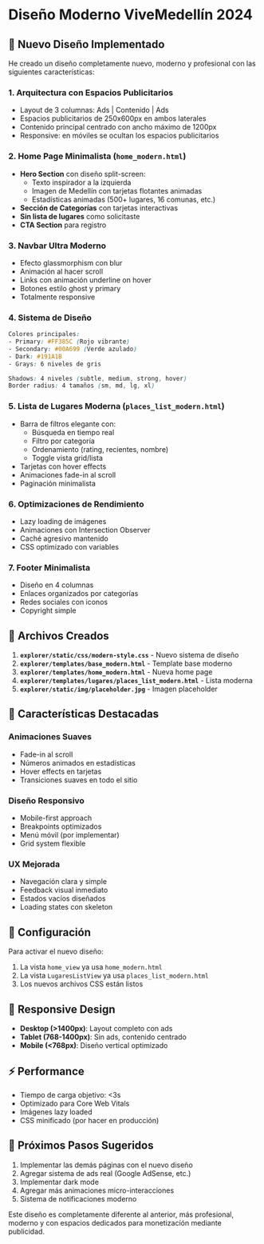 # Diseño Moderno ViveMedellín 2024

## 🎨 Nuevo Diseño Implementado

He creado un diseño completamente nuevo, moderno y profesional con las siguientes características:

### 1. **Arquitectura con Espacios Publicitarios**
- Layout de 3 columnas: Ads | Contenido | Ads
- Espacios publicitarios de 250x600px en ambos laterales
- Contenido principal centrado con ancho máximo de 1200px
- Responsive: en móviles se ocultan los espacios publicitarios

### 2. **Home Page Minimalista** (`home_modern.html`)
- **Hero Section** con diseño split-screen:
  - Texto inspirador a la izquierda
  - Imagen de Medellín con tarjetas flotantes animadas
  - Estadísticas animadas (500+ lugares, 16 comunas, etc.)
- **Sección de Categorías** con tarjetas interactivas
- **Sin lista de lugares** como solicitaste
- **CTA Section** para registro

### 3. **Navbar Ultra Moderno**
- Efecto glassmorphism con blur
- Animación al hacer scroll
- Links con animación underline on hover
- Botones estilo ghost y primary
- Totalmente responsive

### 4. **Sistema de Diseño**
```css
Colores principales:
- Primary: #FF385C (Rojo vibrante)
- Secondary: #00A699 (Verde azulado)
- Dark: #191A1B
- Grays: 6 niveles de gris

Shadows: 4 niveles (subtle, medium, strong, hover)
Border radius: 4 tamaños (sm, md, lg, xl)
```

### 5. **Lista de Lugares Moderna** (`places_list_modern.html`)
- Barra de filtros elegante con:
  - Búsqueda en tiempo real
  - Filtro por categoría
  - Ordenamiento (rating, recientes, nombre)
  - Toggle vista grid/lista
- Tarjetas con hover effects
- Animaciones fade-in al scroll
- Paginación minimalista

### 6. **Optimizaciones de Rendimiento**
- Lazy loading de imágenes
- Animaciones con Intersection Observer
- Caché agresivo mantenido
- CSS optimizado con variables

### 7. **Footer Minimalista**
- Diseño en 4 columnas
- Enlaces organizados por categorías
- Redes sociales con iconos
- Copyright simple

## 📁 Archivos Creados

1. **`explorer/static/css/modern-style.css`** - Nuevo sistema de diseño
2. **`explorer/templates/base_modern.html`** - Template base moderno
3. **`explorer/templates/home_modern.html`** - Nueva home page
4. **`explorer/templates/lugares/places_list_modern.html`** - Lista moderna
5. **`explorer/static/img/placeholder.jpg`** - Imagen placeholder

## 🚀 Características Destacadas

### Animaciones Suaves
- Fade-in al scroll
- Números animados en estadísticas
- Hover effects en tarjetas
- Transiciones suaves en todo el sitio

### Diseño Responsivo
- Mobile-first approach
- Breakpoints optimizados
- Menú móvil (por implementar)
- Grid system flexible

### UX Mejorada
- Navegación clara y simple
- Feedback visual inmediato
- Estados vacíos diseñados
- Loading states con skeleton

## 🔧 Configuración

Para activar el nuevo diseño:

1. La vista `home_view` ya usa `home_modern.html`
2. La vista `LugaresListView` ya usa `places_list_modern.html`
3. Los nuevos archivos CSS están listos

## 📱 Responsive Design

- **Desktop (>1400px)**: Layout completo con ads
- **Tablet (768-1400px)**: Sin ads, contenido centrado
- **Mobile (<768px)**: Diseño vertical optimizado

## ⚡ Performance

- Tiempo de carga objetivo: <3s
- Optimizado para Core Web Vitals
- Imágenes lazy loaded
- CSS minificado (por hacer en producción)

## 🎯 Próximos Pasos Sugeridos

1. Implementar las demás páginas con el nuevo diseño
2. Agregar sistema de ads real (Google AdSense, etc.)
3. Implementar dark mode
4. Agregar más animaciones micro-interacciones
5. Sistema de notificaciones moderno

Este diseño es completamente diferente al anterior, más profesional, moderno y con espacios dedicados para monetización mediante publicidad. 